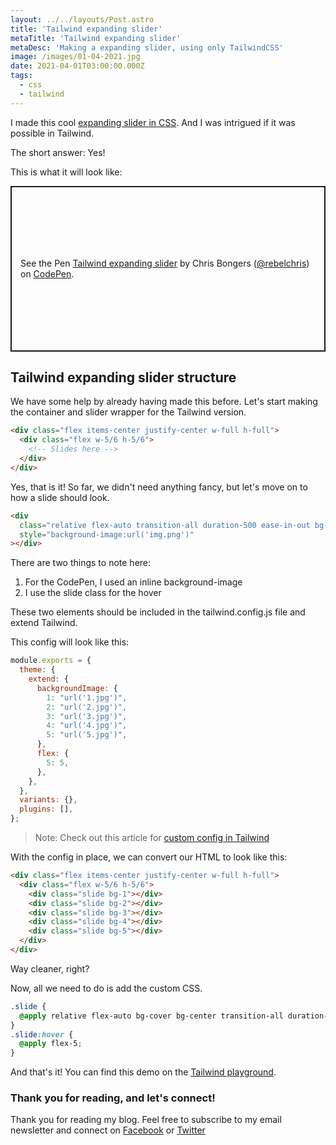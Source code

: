 ```yaml
---
layout: ../../layouts/Post.astro
title: 'Tailwind expanding slider'
metaTitle: 'Tailwind expanding slider'
metaDesc: 'Making a expanding slider, using only TailwindCSS'
image: /images/01-04-2021.jpg
date: 2021-04-01T03:00:00.000Z
tags:
  - css
  - tailwind
---
```


I made this cool [expanding slider in CSS](https://daily-dev-tips.com/posts/css-only-expanding-slider/).
And I was intrigued if it was possible in Tailwind.

The short answer: Yes!

This is what it will look like:

<p class="codepen" data-height="265" data-theme-id="dark" data-default-tab="html,result" data-user="rebelchris" data-slug-hash="oNBLBxV" style="height: 265px; box-sizing: border-box; display: flex; align-items: center; justify-content: center; border: 2px solid; margin: 1em 0; padding: 1em;" data-pen-title="Tailwind expanding slider">
  <span>See the Pen <a href="https://codepen.io/rebelchris/pen/oNBLBxV">
  Tailwind expanding slider</a> by Chris Bongers (<a href="https://codepen.io/rebelchris">@rebelchris</a>)
  on <a href="https://codepen.io">CodePen</a>.</span>
</p>
<script async defer src="https://cpwebassets.codepen.io/assets/embed/ei.js"></script>

## Tailwind expanding slider structure

We have some help by already having made this before. Let's start making the container and slider wrapper for the Tailwind version.

```html
<div class="flex items-center justify-center w-full h-full">
  <div class="flex w-5/6 h-5/6">
    <!-- Slides here -->
  </div>
</div>
```

Yes, that is it!
So far, we didn't need anything fancy, but let's move on to how a slide should look.

```html
<div
  class="relative flex-auto transition-all duration-500 ease-in-out bg-center bg-cover slide hover:flex-grow"
  style="background-image:url('img.png')"
></div>
```

There are two things to note here:

1. For the CodePen, I used an inline background-image
2. I use the slide class for the hover

These two elements should be included in the tailwind.config.js file and extend Tailwind.

This config will look like this:

```js
module.exports = {
  theme: {
    extend: {
      backgroundImage: {
        1: "url('1.jpg')",
        2: "url('2.jpg')",
        3: "url('3.jpg')",
        4: "url('4.jpg')",
        5: "url('5.jpg')",
      },
      flex: {
        5: 5,
      },
    },
  },
  variants: {},
  plugins: [],
};
```

> Note: Check out this article for [custom config in Tailwind](https://daily-dev-tips.com/posts/using-google-fonts-in-a-tailwind-project/)

With the config in place, we can convert our HTML to look like this:

```html
<div class="flex items-center justify-center w-full h-full">
  <div class="flex w-5/6 h-5/6">
    <div class="slide bg-1"></div>
    <div class="slide bg-2"></div>
    <div class="slide bg-3"></div>
    <div class="slide bg-4"></div>
    <div class="slide bg-5"></div>
  </div>
</div>
```

Way cleaner, right?

Now, all we need to do is add the custom CSS.

```css
.slide {
  @apply relative flex-auto bg-cover bg-center transition-all duration-500 ease-in-out;
}
.slide:hover {
  @apply flex-5;
}
```

And that's it!
You can find this demo on the [Tailwind playground](https://play.tailwindcss.com/lsrb2bG5RP?file=css).

### Thank you for reading, and let's connect!

Thank you for reading my blog. Feel free to subscribe to my email newsletter and connect on [Facebook](https://www.facebook.com/DailyDevTipsBlog) or [Twitter](https://twitter.com/DailyDevTips1)
